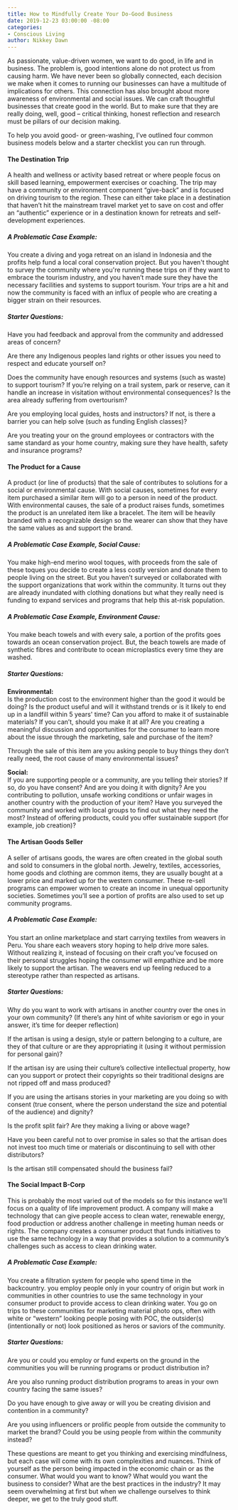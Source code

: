 ```yaml
---
title: How to Mindfully Create Your Do-Good Business
date: 2019-12-23 03:00:00 -08:00
categories:
- Conscious Living
author: Nikkey Dawn
---
```


As passionate, value-driven women, we want to do good, in life and in business. The problem is, good intentions alone do not protect us from causing harm. We have never been so globally connected, each decision we make when it comes to running our businesses can have a multitude of implications for others. This connection has also brought about more awareness of environmental and social issues. We can craft thoughtful businesses that create good in the world. But to make sure that they are really doing, well, good – critical thinking, honest reflection and research must be pillars of our decision making.

To help you avoid good- or green-washing, I’ve outlined four common business models below and a starter checklist you can run through. 

#### The Destination Trip

A health and wellness or activity based retreat or where people focus on skill based learning, empowerment exercises or coaching. The trip may have a community or environment component “give-back” and is focused on driving tourism to the region. These can either take place in a destination that haven’t hit the mainstream travel market yet to save on cost and offer an “authentic” experience or in a destination known for retreats and self-development experiences.

##### A Problematic Case Example:

You create a diving and yoga retreat on an island in Indonesia and the profits help fund a local coral conservation project. But you haven't thought to survey the community where you're running these trips on if they want to embrace the tourism industry, and you haven’t made sure they have the necessary facilities and systems to support tourism. Your trips are a hit and now the community is faced with an influx of people who are creating a bigger strain on their resources. 

##### Starter Questions:

Have you had feedback and approval from the community and addressed areas of concern? 

Are there any Indigenous peoples land rights or other issues you need to respect and educate yourself on?

Does the community have enough resources and systems (such as waste) to support tourism?
If you’re relying on a trail system, park or reserve, can it handle an increase in visitation without environmental consequences? Is the area already suffering from overtourism?

Are you employing local guides, hosts and instructors? If not, is there a barrier you can help solve (such as funding English classes)?

Are you treating your on the ground employees or contractors with the same standard as your home country, making sure they have health, safety and insurance programs?

#### The Product for a Cause

A product (or line of products) that the sale of contributes to solutions for a social or environmental cause. With social causes, sometimes for every item purchased a similar item will go to a person in need of the product. With environmental causes, the sale of a product raises funds, sometimes the product is an unrelated item like a bracelet. The item will be heavily branded with a recognizable design so the wearer can show that they have the same values as and support the brand.
 
##### A Problematic Case Example, Social Cause:

You make high-end merino wool toques, with proceeds from the sale of these toques you decide to create a less costly version and donate them to people living on the street. But you haven’t surveyed or collaborated with the support organizations that work within the community. It turns out they are already inundated with clothing donations but what they really need is funding to expand services and programs that help this at-risk population. 

##### A Problematic Case Example, Environment Cause:

You make beach towels and with every sale, a portion of the profits goes towards an ocean conservation project. But, the beach towels are made of synthetic fibres and contribute to ocean microplastics every time they are washed. 

##### Starter Questions:

**Environmental:**  
 Is the production cost to the environment higher than the good it would be doing?
Is the product useful and will it withstand trends or is it likely to end up in a landfill within 5 years' time?
Can you afford to make it of sustainable materials? If you can’t, should you make it at all?
Are you creating a meaningful discussion and opportunities for the consumer to learn more about the issue through the marketing, sale and purchase of the item?

Through the sale of this item are you asking people to buy things they don’t really need, the root cause of many environmental issues?

**Social:**  
If you are supporting people or a community, are you telling their stories? If so, do you have consent? And are you doing it with dignity?
Are you contributing to pollution, unsafe working conditions or unfair wages in another country with the production of your item?
Have you surveyed the community and worked with local groups to find out what they need the most? 
Instead of offering products, could you offer sustainable support (for example, job creation)?

#### The Artisan Goods Seller

A seller of artisans goods, the wares are often created in the global south and sold to consumers in the global north. Jewelry, textiles, accessories, home goods and clothing are common items, they are usually bought at a lower price and marked up for the western consumer. These re-sell programs can empower women to create an income in unequal opportunity societies. Sometimes you’ll see a portion of profits are also used to set up community programs. 

##### A Problematic Case Example:

You start an online marketplace and start carrying textiles from weavers in Peru. You share each weavers story hoping to help drive more sales. Without realizing it, instead of focusing on their craft you’ve focused on their personal struggles hoping the consumer will empathize and be more likely to support the artisan. The weavers end up feeling reduced to a stereotype rather than respected as artisans. 

##### Starter Questions:

Why do you want to work with artisans in another country over the ones in your own community? (If there’s any hint of white saviorism or ego in your answer, it’s time for deeper reflection)

If the artisan is using a design, style or pattern belonging to a culture, are they of that culture or are they appropriating it (using it without permission for personal gain)? 

If the artisan isy are using their culture’s collective intellectual property, how can you support or protect their copyrights so their traditional designs are not ripped off and mass produced? 

If you are using the artisans stories in your marketing are you doing so with consent (true consent, where the person understand the size and potential of the audience) and dignity? 

Is the profit split fair? Are they making a living or above wage?

Have you been careful not to over promise in sales so that the artisan does not invest too much time or materials or discontinuing to sell with other distributors?

Is the artisan still compensated should the business fail?

#### The Social Impact B-Corp

This is probably the most varied out of the models so for this instance we’ll focus on a quality of life improvement product. A company will make a technology that can give people access to clean water, renewable energy, food production or address another challenge in meeting human needs or rights. The company creates a consumer product that funds initiatives to use the same technology in a way that provides a solution to a community’s challenges such as access to clean drinking water. 

##### A Problematic Case Example:

You create a filtration system for people who spend time in the backcountry. you employ people only in your country of origin but work in communities in other countries to use the same technology in your consumer product to provide access to clean drinking water. You go on trips to these communities for marketing material photo ops, often with white or “western” looking people posing with POC, the outsider(s) (intentionally or not) look positioned as heros or saviors of the community.

##### Starter Questions:

Are you or could you employ or fund experts on the ground in the communities you will be running programs or product distribution in?

Are you also running product distribution programs to areas in your own country facing the same issues?

Do you have enough to give away or will you be creating division and contention in a community?

Are you using influencers or prolific people from outside the community to market the brand? Could you be using people from within the community instead?

These questions are meant to get you thinking and exercising mindfulness, but each case will come with its own complexities and nuances. Think of yourself as the person being impacted in the economic chain or as the consumer. What would you want to know? What would you want the business to consider? What are the best practices in the industry? It may seem overwhelming at first but when we challenge ourselves to think deeper, we get to the truly good stuff.